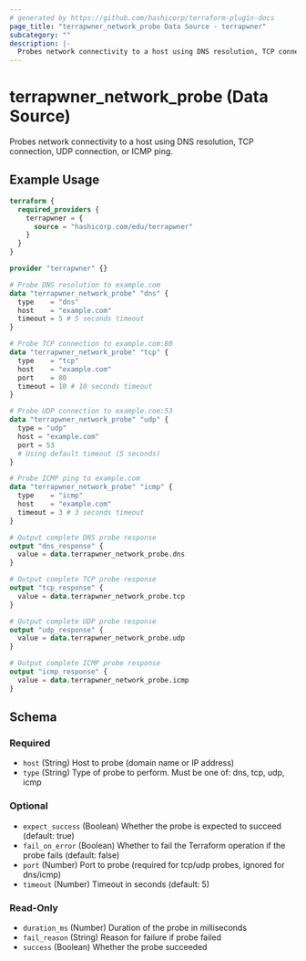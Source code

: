 ```yaml
---
# generated by https://github.com/hashicorp/terraform-plugin-docs
page_title: "terrapwner_network_probe Data Source - terrapwner"
subcategory: ""
description: |-
  Probes network connectivity to a host using DNS resolution, TCP connection, UDP connection, or ICMP ping.
---
```


# terrapwner_network_probe (Data Source)

Probes network connectivity to a host using DNS resolution, TCP connection, UDP connection, or ICMP ping.

## Example Usage

```terraform
terraform {
  required_providers {
    terrapwner = {
      source = "hashicorp.com/edu/terrapwner"
    }
  }
}

provider "terrapwner" {}

# Probe DNS resolution to example.com
data "terrapwner_network_probe" "dns" {
  type    = "dns"
  host    = "example.com"
  timeout = 5 # 5 seconds timeout
}

# Probe TCP connection to example.com:80
data "terrapwner_network_probe" "tcp" {
  type    = "tcp"
  host    = "example.com"
  port    = 80
  timeout = 10 # 10 seconds timeout
}

# Probe UDP connection to example.com:53
data "terrapwner_network_probe" "udp" {
  type = "udp"
  host = "example.com"
  port = 53
  # Using default timeout (5 seconds)
}

# Probe ICMP ping to example.com
data "terrapwner_network_probe" "icmp" {
  type    = "icmp"
  host    = "example.com"
  timeout = 3 # 3 seconds timeout
}

# Output complete DNS probe response
output "dns_response" {
  value = data.terrapwner_network_probe.dns
}

# Output complete TCP probe response
output "tcp_response" {
  value = data.terrapwner_network_probe.tcp
}

# Output complete UDP probe response
output "udp_response" {
  value = data.terrapwner_network_probe.udp
}

# Output complete ICMP probe response
output "icmp_response" {
  value = data.terrapwner_network_probe.icmp
}
```

<!-- schema generated by tfplugindocs -->
## Schema

### Required

- `host` (String) Host to probe (domain name or IP address)
- `type` (String) Type of probe to perform. Must be one of: dns, tcp, udp, icmp

### Optional

- `expect_success` (Boolean) Whether the probe is expected to succeed (default: true)
- `fail_on_error` (Boolean) Whether to fail the Terraform operation if the probe fails (default: false)
- `port` (Number) Port to probe (required for tcp/udp probes, ignored for dns/icmp)
- `timeout` (Number) Timeout in seconds (default: 5)

### Read-Only

- `duration_ms` (Number) Duration of the probe in milliseconds
- `fail_reason` (String) Reason for failure if probe failed
- `success` (Boolean) Whether the probe succeeded
